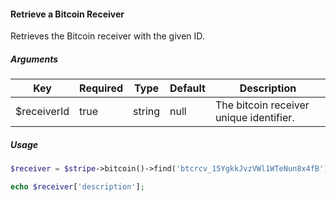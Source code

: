 #### Retrieve a Bitcoin Receiver

Retrieves the Bitcoin receiver with the given ID.

##### Arguments

<table>
    <thead>
        <th>Key</th>
        <th>Required</th>
        <th>Type</th>
        <th>Default</th>
        <th>Description</th>
    </thead>
    <tbody>
        <tr>
            <td>$receiverId</td>
            <td>true</td>
            <td>string</td>
            <td>null</td>
            <td>The bitcoin receiver unique identifier.</td>
        </tr>
    </tbody>
</table>

##### Usage

```php
$receiver = $stripe->bitcoin()->find('btcrcv_15YgkkJvzVWl1WTeNun8x4fB');

echo $receiver['description'];
```
